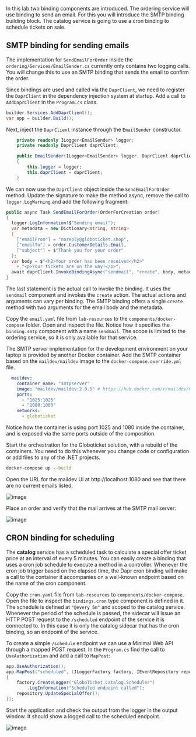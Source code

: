In this lab two binding components are introduced. The ordering service will use binding to send an email. For this you will introduce the SMTP binding building block. The catalog service is going to use a cron binding to schedule tickets on sale.

## SMTP binding for sending emails
The implementation for `SendEmailForOrder` inside the `ordering/Services/EmailSender.cs` currently only contains two logging calls. You will change this to use an SMTP binding that sends the email to confirm the order.

Since bindings are used and called via the `DaprClient`, we need to register the `DaprClient` in the dependency injection system at startup. Add a call to `AddDaprClient` in the `Program.cs` class.

```C#
builder.Services.AddDaprClient();
var app = builder.Build();
```

Next, inject the `DaprClient` instance through the `EmailSender` constructor.

```C#
    private readonly ILogger<EmailSender> logger;
    private readonly DaprClient daprClient;

    public EmailSender(ILogger<EmailSender> logger, DaprClient daprClient)
    {
        this.logger = logger;
        this.daprClient = daprClient;
    }
```

We can now use the `DaprClient` object inside the `SendEmailForOrder` method. Update the signature to make the method async, remove the call to `logger.LogWarning` and add the following fragment:

```C#
public async Task SendEmailForOrder(OrderForCreation order)  
{  
  logger.LogInformation($"Sending email");
  var metadata = new Dictionary<string, string>
  {
    ["emailFrom"] = "noreply@globoticket.shop",
    ["emailTo"] = order.CustomerDetails.Email,
    ["subject"] = $"Thank you for your order"
  };
  var body = $"<h2>Your order has been received</h2>"
    + "<p>Your tickets are on the way!</p>";
  await daprClient.InvokeBindingAsync("sendmail", "create", body, metadata);      
} 
```

The last statement is the actual call to invoke the binding. It uses the `sendmail` component and invokes the `create` action. The actual actions and arguments can vary per binding. The SMTP binding offers a single `create` method with two arguments for the email body and the metadata.

Copy the `email.yaml` file from `lab-resources` to the `components/docker-compose` folder. Open and inspect the file. Notice how it specifies the `binding.smtp` component with a name `sendmail`. The scope is limited to the ordering service, so it is only available for that service.

The SMTP server implementation for the development environment on your laptop is provided by another Docker container. Add the SMTP container based on the `maildev/maildev` image to the `docker-compose.override.yml` file.

```yaml
  maildev:
    container_name: "smtpserver"
    image: "maildev/maildev:2.0.5" # https://hub.docker.com/r/maildev/maildev
    ports:
      - "1025:1025"
      - "1080:1080"
    networks:
      - globoticket
```

Notice how the container is using port 1025 and 1080 inside the container, and is exposed via the same ports outside of the composition. 

Start the orchestration for the Globoticket solution, with a rebuild of the containers. You need to do this whenever you change code or configuration or add files to any of the .NET projects.

```cmd
docker-compose up --build
```

Open the URL for the maildev UI at http://localhost:1080 and see that there are no current emails listed.

![image](https://user-images.githubusercontent.com/5504642/173679790-0849cf86-3fbd-44d8-9226-896c259cbd3f.png)

Place an order and verify that the mail arrives at the SMTP mail server:

![image](https://user-images.githubusercontent.com/5504642/173679843-9366ae3c-e55d-47b4-8187-36f900dbbee1.png)

## CRON binding for scheduling
The **catalog** service has a scheduled task to calculate a special offer ticket price at an interval of every 5 minutes. You can easily create a binding that uses a cron job schedule to execute a method in a controller. Whenever the cron job trigger based on the elapsed time, the Dapr cron binding will make a call to the container it accompanies on a well-known endpoint based on the name of the cron component.

Copy the `cron.yaml` file from `lab-resources` to `components/docker-compose`. Open the file to inspect the `bindings.cron` type component is defined in it. The schedule is defined at `"@every 5m"` and scoped to the catalog service.
Whenever the period of the schedule is passed, the sidecar will issue an HTTP POST request to the `/scheduled` endpoint of the service it is connected to. In this case it is only the catalog sidecar that has the cron binding, so an endpoint of the service.

To create a simple `/schedule` endpoint we can use a Minimal Web API through a mapped POST request.
In the `Program.cs` find the call to `UseAuthorization` and add a call to `MapPost`:

```C#
app.UseAuthorization();
app.MapPost("scheduled", (ILoggerFactory factory, IEventRepository repository) => 
{
    factory.CreateLogger("GloboTicket.Catalog.Scheduler")
        .LogInformation("Scheduled endpoint called");
    repository.UpdateSpecialOffer();
});
```

Start the application and check the output from the logger in the output window. It should show a logged call to the scheduled endpoint.

![image](https://user-images.githubusercontent.com/5504642/173680430-486bc8e9-93cb-4ccc-a643-53817fd8e431.png)
